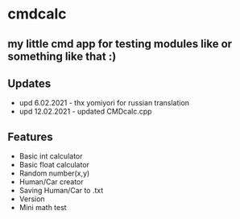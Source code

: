 # cmdcalc
 my little cmd app for testing modules like <random> or something like that :)
------------------------------------------------------------------------------


## Updates
- upd 6.02.2021 - thx yomiyori for russian translation
- upd 12.02.2021 - updated CMDcalc.cpp

## Features

- Basic int calculator
- Basic float calculator
- Random number(x,y)
- Human/Car creator
- Saving Human/Car to .txt
- Version
- Mini math test
